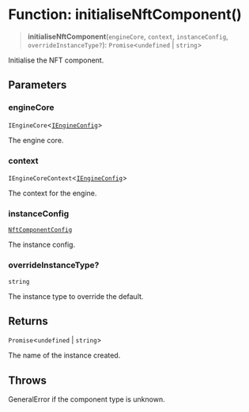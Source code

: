 # Function: initialiseNftComponent()

> **initialiseNftComponent**(`engineCore`, `context`, `instanceConfig`, `overrideInstanceType?`): `Promise`\<`undefined` \| `string`\>

Initialise the NFT component.

## Parameters

### engineCore

`IEngineCore`\<[`IEngineConfig`](../interfaces/IEngineConfig.md)\>

The engine core.

### context

`IEngineCoreContext`\<[`IEngineConfig`](../interfaces/IEngineConfig.md)\>

The context for the engine.

### instanceConfig

[`NftComponentConfig`](../type-aliases/NftComponentConfig.md)

The instance config.

### overrideInstanceType?

`string`

The instance type to override the default.

## Returns

`Promise`\<`undefined` \| `string`\>

The name of the instance created.

## Throws

GeneralError if the component type is unknown.
